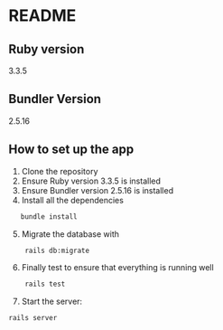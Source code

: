 # README

## Ruby version
3.3.5

## Bundler Version
2.5.16

## How to set up the app

1. Clone the repository
2. Ensure Ruby version 3.3.5 is installed
3. Ensure Bundler version 2.5.16 is installed
4. Install all the dependencies
```bash
   bundle install
```

5. Migrate the database with 
```bash
    rails db:migrate
```

6. Finally test to ensure that everything is running well 
```bash
    rails test
```

7. Start the server: 
```bash
rails server
```
